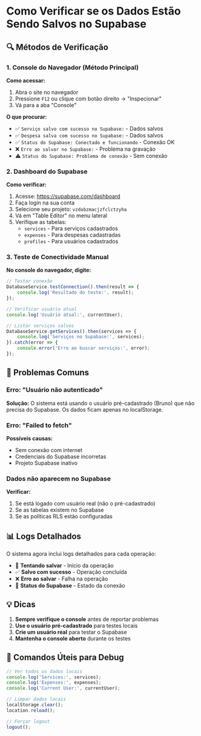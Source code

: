 # Como Verificar se os Dados Estão Sendo Salvos no Supabase

## 🔍 Métodos de Verificação

### 1. Console do Navegador (Método Principal)

**Como acessar:**
1. Abra o site no navegador
2. Pressione `F12` ou clique com botão direito → "Inspecionar"
3. Vá para a aba "Console"

**O que procurar:**
- ✅ `Serviço salvo com sucesso no Supabase:` - Dados salvos
- ✅ `Despesa salva com sucesso no Supabase:` - Dados salvos
- ✅ `Status do Supabase: Conectado e funcionando` - Conexão OK
- ❌ `Erro ao salvar no Supabase:` - Problema na gravação
- ⚠️ `Status do Supabase: Problema de conexão` - Sem conexão

### 2. Dashboard do Supabase

**Como verificar:**
1. Acesse: https://supabase.com/dashboard
2. Faça login na sua conta
3. Selecione seu projeto: `vzdobzmacjzfclctzyha`
4. Vá em "Table Editor" no menu lateral
5. Verifique as tabelas:
   - `services` - Para serviços cadastrados
   - `expenses` - Para despesas cadastradas
   - `profiles` - Para usuários cadastrados

### 3. Teste de Conectividade Manual

**No console do navegador, digite:**
```javascript
// Testar conexão
DatabaseService.testConnection().then(result => {
    console.log('Resultado do teste:', result);
});

// Verificar usuário atual
console.log('Usuário atual:', currentUser);

// Listar serviços salvos
DatabaseService.getServices().then(services => {
    console.log('Serviços no Supabase:', services);
}).catch(error => {
    console.error('Erro ao buscar serviços:', error);
});
```

## 🚨 Problemas Comuns

### Erro: "Usuário não autenticado"
**Solução:** O sistema está usando o usuário pré-cadastrado (Bruno) que não precisa do Supabase. Os dados ficam apenas no localStorage.

### Erro: "Failed to fetch"
**Possíveis causas:**
- Sem conexão com internet
- Credenciais do Supabase incorretas
- Projeto Supabase inativo

### Dados não aparecem no Supabase
**Verificar:**
1. Se está logado com usuário real (não o pré-cadastrado)
2. Se as tabelas existem no Supabase
3. Se as políticas RLS estão configuradas

## 📊 Logs Detalhados

O sistema agora inclui logs detalhados para cada operação:

- 🔄 **Tentando salvar** - Início da operação
- ✅ **Salvo com sucesso** - Operação concluída
- ❌ **Erro ao salvar** - Falha na operação
- 🔗 **Status do Supabase** - Estado da conexão

## 💡 Dicas

1. **Sempre verifique o console** antes de reportar problemas
2. **Use o usuário pré-cadastrado** para testes locais
3. **Crie um usuário real** para testar o Supabase
4. **Mantenha o console aberto** durante os testes

## 🔧 Comandos Úteis para Debug

```javascript
// Ver todos os dados locais
console.log('Services:', services);
console.log('Expenses:', expenses);
console.log('Current User:', currentUser);

// Limpar dados locais
localStorage.clear();
location.reload();

// Forçar logout
logout();
```
